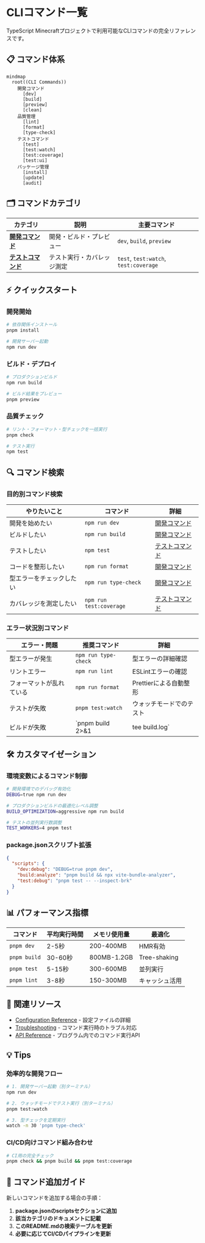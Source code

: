 # CLIコマンド一覧

TypeScript Minecraftプロジェクトで利用可能なCLIコマンドの完全リファレンスです。

## 📋 コマンド体系

```mermaid
mindmap
  root((CLI Commands))
    開発コマンド
      [dev]
      [build]
      [preview]
      [clean]
    品質管理
      [lint]
      [format]
      [type-check]
    テストコマンド
      [test]
      [test:watch]
      [test:coverage]
      [test:ui]
    パッケージ管理
      [install]
      [update]
      [audit]
```

## 🗂️ コマンドカテゴリ

| カテゴリ | 説明 | 主要コマンド |
|---------|------|-------------|
| [**開発コマンド**](./development-commands.md) | 開発・ビルド・プレビュー | `dev`, `build`, `preview` |
| [**テストコマンド**](./testing-commands.md) | テスト実行・カバレッジ測定 | `test`, `test:watch`, `test:coverage` |

## ⚡ クイックスタート

### 開発開始
```bash
# 依存関係インストール
pnpm install

# 開発サーバー起動
npm run dev
```

### ビルド・デプロイ
```bash
# プロダクションビルド
npm run build

# ビルド結果をプレビュー
pnpm preview
```

### 品質チェック
```bash
# リント・フォーマット・型チェックを一括実行
pnpm check

# テスト実行
npm test
```

## 🔍 コマンド検索

### 目的別コマンド検索

| やりたいこと | コマンド | 詳細 |
|-------------|---------|------|
| 開発を始めたい | `npm run dev` | [開発コマンド](./development-commands.md#dev) |
| ビルドしたい | `npm run build` | [開発コマンド](./development-commands.md#build) |
| テストしたい | `npm test` | [テストコマンド](./testing-commands.md#test) |
| コードを整形したい | `npm run format` | [開発コマンド](./development-commands.md#format) |
| 型エラーをチェックしたい | `npm run type-check` | [開発コマンド](./development-commands.md#type-check) |
| カバレッジを測定したい | `npm run test:coverage` | [テストコマンド](./testing-commands.md#test-coverage) |

### エラー状況別コマンド

| エラー・問題 | 推奨コマンド | 詳細 |
|-------------|-------------|------|
| 型エラーが発生 | `npm run type-check` | 型エラーの詳細確認 |
| リントエラー | `npm run lint` | ESLintエラーの確認 |
| フォーマットが乱れている | `npm run format` | Prettierによる自動整形 |
| テストが失敗 | `pnpm test:watch` | ウォッチモードでのテスト |
| ビルドが失敗 | `pnpm build 2>&1 | tee build.log` | ビルドログの保存 |

## 🛠️ カスタマイゼーション

### 環境変数によるコマンド制御

```bash
# 開発環境でのデバッグ有効化
DEBUG=true npm run dev

# プロダクションビルドの最適化レベル調整
BUILD_OPTIMIZATION=aggressive npm run build

# テストの並列実行数調整
TEST_WORKERS=4 pnpm test
```

### package.jsonスクリプト拡張

```json
{
  "scripts": {
    "dev:debug": "DEBUG=true pnpm dev",
    "build:analyze": "pnpm build && npx vite-bundle-analyzer",
    "test:debug": "pnpm test -- --inspect-brk"
  }
}
```

## 📊 パフォーマンス指標

| コマンド | 平均実行時間 | メモリ使用量 | 最適化 |
|---------|-------------|-------------|--------|
| `pnpm dev` | 2-5秒 | 200-400MB | HMR有効 |
| `pnpm build` | 30-60秒 | 800MB-1.2GB | Tree-shaking |
| `pnpm test` | 5-15秒 | 300-600MB | 並列実行 |
| `pnpm lint` | 3-8秒 | 150-300MB | キャッシュ活用 |

## 🔗 関連リソース

- [Configuration Reference](../configuration/README.md) - 設定ファイルの詳細
- [Troubleshooting](../troubleshooting/README.md) - コマンド実行時のトラブル対応
- [API Reference](../api-reference/README.md) - プログラム内でのコマンド実行API

## 💡 Tips

### 効率的な開発フロー
```bash
# 1. 開発サーバー起動（別ターミナル）
npm run dev

# 2. ウォッチモードでテスト実行（別ターミナル）
pnpm test:watch

# 3. 型チェックを定期実行
watch -n 30 'pnpm type-check'
```

### CI/CD向けコマンド組み合わせ
```bash
# CI用の完全チェック
pnpm check && pnpm build && pnpm test:coverage
```

## 📝 コマンド追加ガイド

新しいコマンドを追加する場合の手順：

1. **package.jsonのscriptsセクションに追加**
2. **該当カテゴリのドキュメントに記載**
3. **このREADME.mdの検索テーブルを更新**
4. **必要に応じてCI/CDパイプラインを更新**